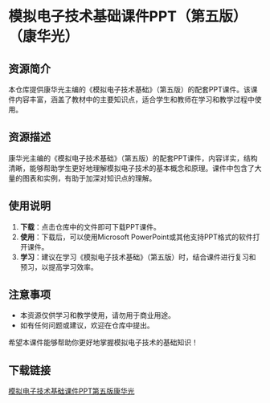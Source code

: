 # 模拟电子技术基础课件PPT（第五版）（康华光）

## 资源简介

本仓库提供康华光主编的《模拟电子技术基础》（第五版）的配套PPT课件。该课件内容丰富，涵盖了教材中的主要知识点，适合学生和教师在学习和教学过程中使用。

## 资源描述

康华光主编的《模拟电子技术基础》（第五版）的配套PPT课件，内容详实，结构清晰，能够帮助学生更好地理解模拟电子技术的基本概念和原理。课件中包含了大量的图表和实例，有助于加深对知识点的理解。

## 使用说明

1. **下载**：点击仓库中的文件即可下载PPT课件。
2. **使用**：下载后，可以使用Microsoft PowerPoint或其他支持PPT格式的软件打开课件。
3. **学习**：建议在学习《模拟电子技术基础》（第五版）时，结合课件进行复习和预习，以提高学习效率。

## 注意事项

- 本资源仅供学习和教学使用，请勿用于商业用途。
- 如有任何问题或建议，欢迎在仓库中提出。

希望本课件能够帮助你更好地掌握模拟电子技术的基础知识！

## 下载链接

[模拟电子技术基础课件PPT第五版康华光](https://pan.quark.cn/s/c760406dca99)